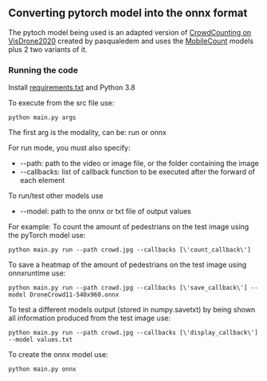 ## Converting pytorch model into the onnx format

The pytoch model being used is an adapted version of [CrowdCounting on VisDrone2020](https://github.com/pasqualedem/CrowdCounting-on-VisDrone2020) created by pasqualedem and uses the [MobileCount](https://github.com/SelinaFelton/MobileCount) models plus 2 two variants of it.

### Running the code

Install [requirements.txt](requirements.txt) and Python 3.8

To execute from the src file use:
  
    python main.py args
    
The first arg is the modality, can be: run or onnx

For run mode, you must also specify:

<ul>
<li>--path: path to the video or image file, or the folder containing the image</li>
<li>--callbacks: list of callback function to be executed after the forward of each element</li>
</ul>

To run/test other models use

<ul>
<li>--model: path to the onnx or txt file of output values
</ul>

For example:
To count the amount of pedestrians on the test image using the pyTorch model use:

    python main.py run --path crowd.jpg --callbacks [\'count_callback\']
    
To save a heatmap of the amount of pedestrians on the test image using onnxruntime use:
    
    python main.py run --path crowd.jpg --callbacks [\'save_callback\'] --model DroneCrowd11-540x960.onnx
    
To test a different models output (stored in numpy.savetxt) by being shown all information produced from the test image use:
    
    python main.py run --path crowd.jpg --callbacks [\'display_callback\'] --model values.txt

To create the onnx model use:

    python main.py onnx

